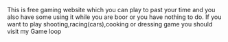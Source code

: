This is free gaming website which you can play to past your time and you also have some using it while you are boor or you have nothing to do.
If you want to play shooting,racing(cars),cooking or dressing game you should visit my Game loop
